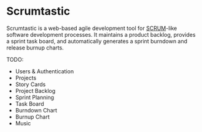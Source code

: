 # Scrumtastic
Scrumtastic is a web-based agile development tool for [SCRUM](https://en.wikipedia.org/wiki/Scrum_(software_development))-like software development processes.  It maintains a product backlog, provides a sprint task board, and automatically generates a sprint burndown and release burnup charts.

TODO:
* Users & Authentication
* Projects
* Story Cards
* Project Backlog
* Sprint Planning
* Task Board
* Burndown Chart
* Burnup Chart
* Music
